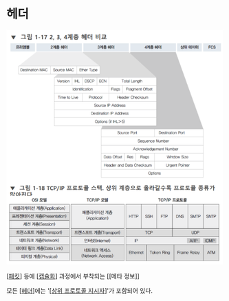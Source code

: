# 헤더

![계층 별 헤더와 프로토콜](../attachments/2022-09-15-17-00-06.png)

[[패킷]] 등에 [[캡슐화]] 과정에서 부착되는 [[메타 정보]]

모든 [[헤더]]에는 '[[상위 프로토콜 지시자]]'가 포함되어 있다.

[//begin]: # "Autogenerated link references for markdown compatibility"
[패킷]: 패킷.md "패킷"
[캡슐화]: 캡슐화.md "캡슐화"
[헤더]: 헤더.md "헤더"
[상위 프로토콜 지시자]: <상위 프로토콜 지시자.md> "상위 프로토콜 지시자"
[//end]: # "Autogenerated link references"